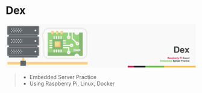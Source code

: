 # Dex

![Full-Banner](assets/dex-banner-full.png)

> - Embedded Server Practice
> - Using Raspberry Pi, Linux, Docker
